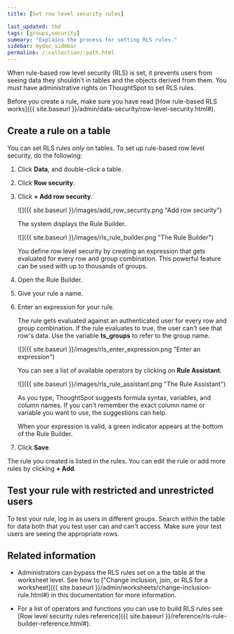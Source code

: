 ```yaml
---
title: [Set row level security rules]

last_updated: tbd
tags: [groups,security]
summary: "Explains the process for setting RLS rules."
sidebar: mydoc_sidebar
permalink: /:collection/:path.html
---
```

When rule-based row level security (RLS) is set, it prevents users from seeing
data they shouldn't in tables and the objects derived from them. You must have
administrative rights on ThoughtSpot to set RLS rules.

Before you create a rule, make sure you have read [How rule-based RLS works]({{
site.baseurl }}/admin/data-security/row-level-security.html#).

## Create a rule on a table

You can set RLS rules _only_ on tables. To set up rule-based row level security,
do the following:

1. Click **Data**, and double-click a table.
2. Click **Row security**.
3. Click **+ Add row security**.

    ![]({{ site.baseurl }}/images/add_row_security.png "Add row security")

    The system displays the Rule Builder.

    ![]({{ site.baseurl }}/images/rls_rule_builder.png "The Rule Builder")

    You define row level security by creating an expression that gets evaluated
    for every row and group combination. This powerful feature can be used with
    up to thousands of groups.

4. Open the Rule Builder.
5. Give your rule a name.
6. Enter an expression for your rule.

   The rule gets evaluated against an authenticated user for every row and group
   combination. If the rule evaluates to true, the user can't see that row's
   data. Use the variable **ts_groups** to refer to the group name.

   ![]({{ site.baseurl }}/images/rls_enter_expression.png "Enter an expression")

    You can see a list of available operators by clicking on **Rule Assistant**.

    ![]({{ site.baseurl }}/images/rls_rule_assistant.png "The Rule Assistant")

    As you type, ThoughtSpot suggests formula syntax, variables, and column
    names. If you can't remember the exact column name or variable you want to
    use, the suggestions can help.

    When your expression is valid, a green indicator appears at the bottom of
    the Rule Builder.

7. Click **Save**.

The rule you created is listed in the rules. You can edit the rule or add more
rules by clicking **+ Add**.

## Test your rule with restricted and unrestricted users

To test your rule, log in as users in different groups. Search within the table
for data both that you test user can and can't access. Make sure your test users
are seeing the appropriate rows.

## Related information

* Administrators can bypass the RLS rules set on a the table at the worksheet
level. See how to ["Change inclusion, join, or RLS for a worksheet]({{
site.baseurl }}/admin/worksheets/change-inclusion-rule.html#) in this
documentation for more information.

* For a list of operators and functions you can use to build RLS rules see
[Row level security rules reference]({{ site.baseurl
}}/reference/rls-rule-builder-reference.html#).
